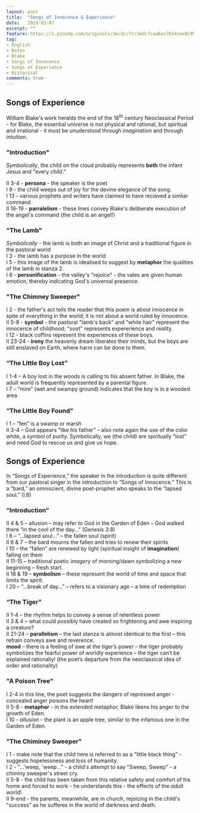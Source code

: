 ```yaml
---
layout: post
title:  "Songs of Innocence & Experience"
date:   2019-03-07
excerpt: ""
feature: https://i.pinimg.com/originals/3e/dc/7c/3edc7caa6ac7b14cee0c99def2ecc747.jpg
tag:
- English
- Notes
- Blake
- Songs of Innocence
- Songs of Experience
- Historical
comments: true
---
```

## Songs of Experience
William Blake's work heralds the end of the 18<sup>th</sup> century Neoclassical Period - for Blake, the essential universe is not physical and rational, but spiritual and irrational - it must be unuderstood through *imagination* and through *intuition*.

### "Introduction"

*Symbolically*, the child on the cloud probably represents **both** the infant Jesus and "every child."

II 3-4 - **persona** - the speaker is the poet  
I 9 - the child weeps out of joy for the devine elegance of the song.  
I 13 - various prophets and writers have claimed to have recieved a simliar command  
II 16-19 - **parralelism** - these lines convey Blake's deliberate execution of the angel's command (the child is an angel!)  


### "The Lamb"

*Symbolically* - the lamb is both an image of Christ and a traditional figure in the pastoral world  
I 3 - the lamb has a purpose in the world  
I 5 - this image of the lamb is idealised to suggest by **metaphor** the qualities of the lamb in stanza 2.  
I 8 - **personification** - the valley's "rejoice" - the vales are given human emotion, thereby indicating God's universal presence.  

### "The Chimney Sweeper"

I 2 - the father's act tells the reader that this poem is about innocence in spite of everything in the world; it is not about a world ruled by innocence.  
II 5-8 - **symbol** - the pastoral "lamb's back" and "white hair" represent the innocence of childhood; "soot" represents expererience and reality.  
I 12 - black coffins represent the experiences of these boys.  
II 23-24 - **irony** the heavenly dream liberates their minds, but the boys are still enslaved on Earth, where harm can be done to them.


### “The Little Boy Lost”

I 1-4 – A boy lost in the woods is calling to his absent father. In Blake, the adult world is frequently represented by a parental figure.  
I 7 – “mire” (wet and swampy ground) indicates that the boy is in a wooded area.


### “The Little Boy Found”

I 1 – “fen” is a swamp or marsh  
II 3-4 – God appears “like his father” – also note again the use of the color white, a symbol of purity. Symbolically, we (the child) are spiritually “lost” and need God to rescue us and give us hope.

## Songs of Experience

In “Songs of Experience,” the speaker in the introduction is quite different from our pastoral singer in the introduction to “Songs of Innocence.” This is a “bard,” an omniscient, divine poet-prophet who speaks to the “lapsed soul.” (I.6)

### “Introduction”

II 4 & 5 – allusion – may refer to God in the Garden of Eden – God walked there “in the cool of the day…” (Genesis 3:8)  
I 6 – “…lapsed soul…” – the fallen soul (spirit)  
II 6 & 7 – the bard mourns the fallen and tries to renew their spirits  
I 10 – the “fallen” are renewed by light (spiritual insight of **imagination**) falling on them  
II 11-15 – traditional poetic *imagery* of morning/dawn symbolizing a new beginning – fresh start.  
II 18 & 19 – **symbolism** – these represent the world of time and space that limits the spirit.  
I 20 – “…break of day…” – refers to a visionary age – a time of redemption


### “The Tiger” 

II 1-4 – the rhythm helps to convey a sense of relentless power  
II 3 & 4 – what could possibly have created so frightening and awe inspiring a creature?  
II 21-24 – **parallelism** – the last stanza is almost identical to the first – this refrain conveys awe and reverence.  
**mood** – there is a feeling of awe at the tiger’s power – the tiger probably symbolizes the fearful power of worldly experience – the tiger can’t be explained rationally! (the poet’s departure from the neoclassical idea of order and rationality)


### "A Poison Tree"

I 2-4 in this line, the poet suggests the dangers of repressed anger - concealed anger poisons the heart!  
II 5-8 - **metaphor** - in the extended metaphor, Blake likens his anger to the growth of Eden.  
I 10 - *allusion* - the plant is an apple tree, similar to the infamous one in the Garden of Eden.  


### "The Chiminey Sweeper"

I 1 - make note that the child here is referred to as a "little black thing" - suggests hopelessness and loss of humanity.  
I 2 - "...'weep, 'weep..." - a child's attempt to say "Sweep, Sweep" - a chiminy sweeper's street cry.  
II 5-8 - the child has been taken from this relative safety and comfort of his home and forced to work - he understands this - the effects of the *adult* world!  
II 9-end - the parents, meanwhile, are in church, rejoicing in the child's "success" as he sufferes in the world of darkness and death.